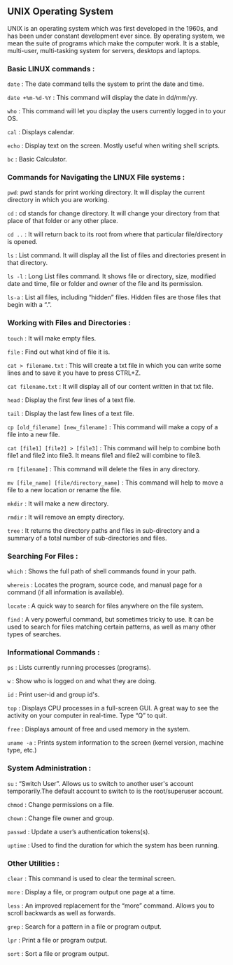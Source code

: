 ## UNIX Operating System 

UNIX is an operating system which was first developed in the 1960s, and has been under constant development ever since. By operating system, we mean the suite of programs which make the computer work. It is a stable, multi-user, multi-tasking system for servers, desktops and laptops.

### Basic LINUX commands :

`date` : The date command tells the system to print the date and time.

`date +%m-%d-%Y` : This command will display the date in dd/mm/yy.

`who` : This command will let you display the users currently logged in to your OS.

`cal` : Displays calendar.

`echo` : Display text on the screen. Mostly useful when writing shell scripts.

`bc` : Basic Calculator.

### Commands for Navigating the LINUX File systems :

`pwd`: pwd stands for print working directory. It will display the current directory in which you are working.

`cd` : cd stands for change directory. It will change your directory from that place of that folder or any other place.

`cd ..` : It will return back to its root from where that particular file/directory is opened.

`ls` : List command. It will display all the list of files and directories present in that directory.

`ls -l` : Long List files command. It shows file or directory, size, modified date and time, file or folder and owner of the file and its permission.

`ls-a` : List all files, including “hidden” files. Hidden files are those files that begin with a “.”.

### Working with Files and Directories :

`touch` : It will make empty files.

`file` : Find out what kind of file it is.

`cat > filename.txt` : This will create a txt file in which you can write some lines and to save it you have to press CTRL+Z.

`cat filename.txt` : It will display all of our content written in that txt file.

`head` : Display the first few lines of a text file.

`tail` : Display the last few lines of a text file.

`cp [old_filename] [new_filename]` : This command will make a copy of a file into a new file.

`cat [file1] [file2] > [file3]` : This command will help to combine both file1 and file2 into file3. It means file1 and file2 will combine to file3.

`rm [filename]` : This command will delete the files in any directory.

`mv [file_name] [file/directory_name]` : This command will help to move a file to a new location or rename the file.

`mkdir` : It will make a new directory.

`rmdir` : It will remove an empty directory.

`tree` : It returns the directory paths and files in sub-directory and a summary of a total number of sub-directories and files.

### Searching For Files :

`which` : Shows the full path of shell commands found in your path.

`whereis` : Locates the program, source code, and manual page for a command (if all information is available).

`locate` : A quick way to search for files anywhere on the file system.

`find` : A very powerful command, but sometimes tricky to use. It can be used to search for files matching certain patterns, as well as many other types of searches.

### Informational Commands :

`ps` : Lists currently running processes (programs).

`w` : Show who is logged on and what they are doing.

`id` : Print user-id and group id's.

`top` : Displays CPU processes in a full-screen GUI. A great way to see the activity on your computer in real-time. Type “Q” to quit.

`free` : Displays amount of free and used memory in the system.

`uname -a` : Prints system information to the screen (kernel version, machine type, etc.)

### System Administration :

`su` : “Switch User”. Allows us to switch to another user's account temporarily.The default account to switch to is the root/superuser account.

`chmod` : Change permissions on a file.

`chown` : Change file owner and group.

`passwd` : Update a user’s authentication tokens(s).

`uptime` : Used to find the duration for which the system has been running.

### Other Utilities :

`clear` : This command is used to clear the terminal screen.

`more` : Display a file, or program output one page at a time.

`less` : An improved replacement for the “more” command. Allows you to scroll backwards as well as forwards.

`grep` : Search for a pattern in a file or program output.

`lpr` : Print a file or program output.

`sort` : Sort a file or program output.

